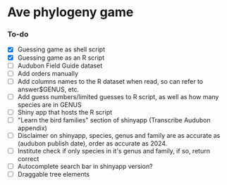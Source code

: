 # Ave phylogeny game

### To-do
- [x] Guessing game as shell script
- [x] Guessing game as an R script
- [ ] Audubon Field Guide dataset
- [ ] Add orders manually
- [ ] Add columns names to the R dataset when read, so can refer to answer$GENUS, etc.
- [ ] Add guess numbers/limited guesses to R script, as well as how many species are in GENUS
- [ ] Shiny app that hosts the R script
- [ ] "Learn the bird families" section of shinyapp (Transcribe Audubon appendix)
- [ ] Disclaimer on shinyapp, species, genus and family are as accurate as (audubon publish date), order as accurate as 2024.
- [ ] Institute check if only species in it's genus and family, if so, return correct
- [ ] Autocomplete search bar in shinyapp version?
- [ ] Draggable tree elements
